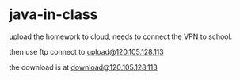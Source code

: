 # java-in-class

upload the homework to cloud, needs to connect the VPN to school.

then use ftp connect to upload@120.105.128.113

the download is at download@120.105.128.113